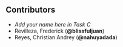 ## Contributors
- _Add your name here in Task C_
- Revilleza, Frederick (**@blissfuljuan**)
- Reyes, Christian Andrey (**@nahuyadada**)